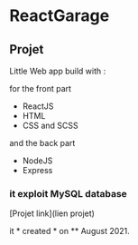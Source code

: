 # ReactGarage
## Projet 
Little Web app build with :

for the front part 


- ReactJS 
- HTML
- CSS and SCSS 


and the back part

- NodeJS
- Express 
 

### it exploit MySQL database 

[Projet link](lien projet)

it * created * on ** August 2021.
